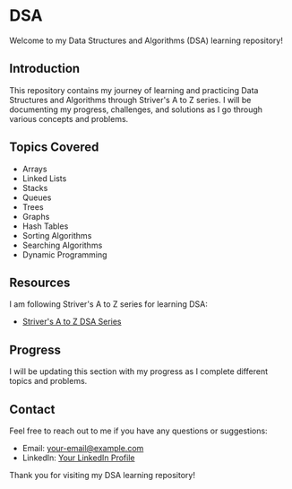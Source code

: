 # DSA

Welcome to my Data Structures and Algorithms (DSA) learning repository!

## Introduction
This repository contains my journey of learning and practicing Data Structures and Algorithms through Striver's A to Z series. I will be documenting my progress, challenges, and solutions as I go through various concepts and problems.

## Topics Covered
- Arrays
- Linked Lists
- Stacks
- Queues
- Trees
- Graphs
- Hash Tables
- Sorting Algorithms
- Searching Algorithms
- Dynamic Programming

## Resources
I am following Striver's A to Z series for learning DSA:
- [Striver's A to Z DSA Series](https://takeuforward.org/interviews/strivers-sde-sheet-top-coding-interview-problems/)

## Progress
I will be updating this section with my progress as I complete different topics and problems.

## Contact
Feel free to reach out to me if you have any questions or suggestions:
- Email: [your-email@example.com](mailto:your-email@example.com)
- LinkedIn: [Your LinkedIn Profile](https://www.linkedin.com/in/your-profile)

Thank you for visiting my DSA learning repository!